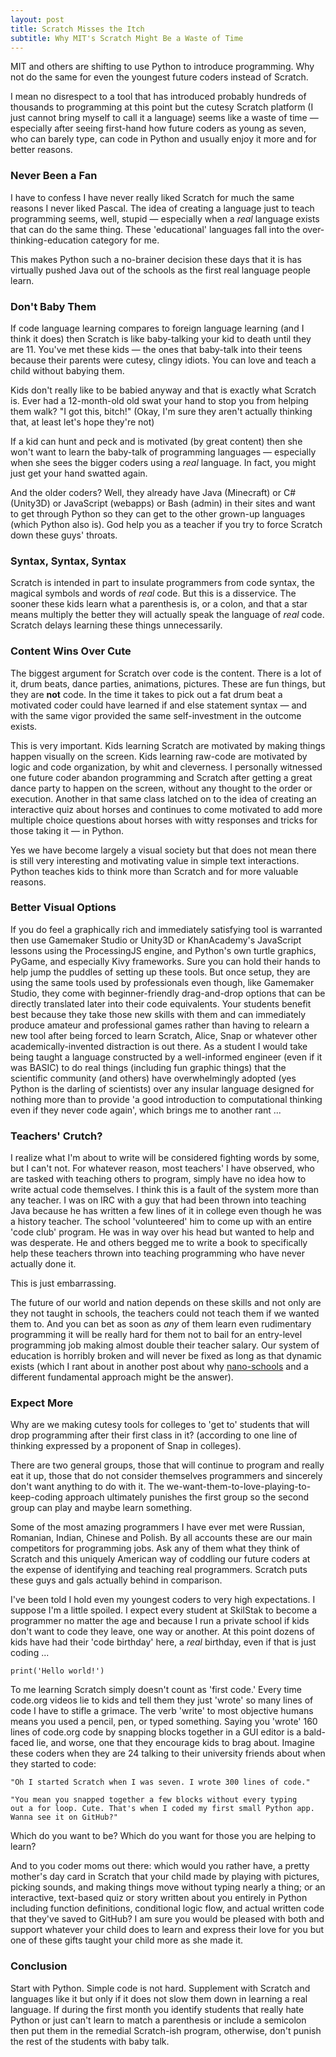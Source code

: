 ```yaml
---
layout: post
title: Scratch Misses the Itch
subtitle: Why MIT's Scratch Might Be a Waste of Time
---
```


MIT and others are shifting to use Python to introduce programming. Why
not do the same for even the youngest future coders instead of
Scratch.

I mean no disrespect to a tool that has introduced probably hundreds of
thousands to programming at this point but the cutesy Scratch platform
(I just cannot bring myself to call it a language) seems like a waste
of time &mdash; especially after seeing first-hand how future coders
as young as seven, who can barely type, can code in Python and usually
enjoy it more and for better reasons.

### Never Been a Fan

I have to confess I have never really liked Scratch for much the same
reasons I never liked Pascal. The idea of creating a language just to
teach programming seems, well, stupid &mdash; especially when a *real*
language exists that can do the same thing. These 'educational' languages
fall into the over-thinking-education category for me. 

This makes Python such a no-brainer decision these days that it is
has virtually pushed Java out of the schools as the first real language
people learn.

### Don't Baby Them

If code language learning compares to foreign language learning
(and I think it does) then Scratch is like baby-talking your kid to
death until they are 11. You've met these kids &mdash; the ones that
baby-talk into their teens because their parents were cutesy, clingy
idiots. You can love and teach a child without babying them.

Kids don't really like to be babied anyway and that is exactly what
Scratch is. Ever had a 12-month-old old swat your hand to stop you from
helping them walk? "I got this, bitch!" (Okay, I'm sure they aren't
actually thinking that, at least let's hope they're not)

If a kid can hunt and peck and is motivated (by great content) then she
won't want to learn the baby-talk of programming languages &mdash;
especially when she sees the bigger coders using a *real* language. In
fact, you might just get your hand swatted again.

And the older coders? Well, they already have Java (Minecraft) or C#
(Unity3D) or JavaScript (webapps) or Bash (admin) in their sites and want
to get through Python so they can get to the other grown-up languages
(which Python also is). God help you as a teacher if you try to force
Scratch down these guys' throats.

### Syntax, Syntax, Syntax

Scratch is intended in part to insulate programmers from code syntax,
the magical symbols and words of *real* code. But this is
a disservice. The sooner these kids learn what a parenthesis is, or
a colon, and that a star means multiply the better they will actually
speak the language of *real* code. Scratch delays learning these
things unnecessarily.

### Content Wins Over Cute

The biggest argument for Scratch over code is the content. There is
a lot of it, drum beats, dance parties, animations, pictures. These
are fun things, but they are **not** code. In the time it takes to
pick out a fat drum beat a motivated coder could have learned if and
else statement syntax &mdash; and with the same vigor provided the
same self-investment in the outcome exists.

This is very important. Kids learning Scratch are motivated by making
things happen visually on the screen. Kids learning raw-code are
motivated by logic and code organization, by whit and cleverness.
I personally witnessed one future coder abandon programming and
Scratch after getting a great dance party to happen on the screen,
without any thought to the order or execution. Another in that same
class latched on to the idea of creating an interactive quiz about
horses and continues to come motivated to add more multiple choice
questions about horses with witty responses and tricks for those
taking it &mdash; in Python.

Yes we have become largely a visual society but that does not mean
there is still very interesting and motivating value in simple text
interactions. Python teaches kids to think more than Scratch and for
more valuable reasons.

### Better Visual Options

If you do feel a graphically rich and immediately satisfying tool is
warranted then use Gamemaker Studio or Unity3D or KhanAcademy's
JavaScript lessons using the ProcessingJS engine, and Python's own
turtle graphics, PyGame, and especially Kivy frameworks. Sure you can
hold their hands to help jump the puddles of setting up these tools.
But once setup, they are using the same tools used by professionals even
though, like Gamemaker Studio, they come with beginner-friendly drag-and-drop options that
can be directly translated later into their code equivalents. Your
students benefit best because they take those new skills with them and
can immediately produce amateur and professional games rather than
having to relearn a new tool after being forced to learn Scratch, Alice,
Snap or whatever other academically-invented distraction is out there.
As a student I would take being taught a language constructed by a
well-informed engineer (even if it was BASIC) to do real things
(including fun graphic things) that the scientific community (and others)
have overwhelmingly adopted (yes Python is the darling of scientists) over
any insular language designed for nothing more than to provide 'a good
introduction to computational thinking even if they never code again',
which brings me to another rant ...

### Teachers' Crutch?

I realize what I'm about to write will be considered fighting words by
some, but I can't not. For whatever reason, most teachers' I have observed, who are tasked
with teaching others to program, simply have no idea how to write
actual code themselves. I think this is a fault of the system more
than any teacher. I was on IRC with a guy that had been thrown into
teaching Java because he has written a few lines of it in college even
though he was a history teacher. The school 'volunteered' him to come up
with an entire 'code club' program. He was in way over his head but
wanted to help and was desperate. He and others begged me to write
a book to specifically help these teachers thrown into teaching
programming who have never actually done it.

This is just embarrassing.

The future of our world and nation depends on these skills and not
only are they not taught in schools, the teachers could not teach them
if we wanted them to. And you can bet as soon as *any* of them learn
even rudimentary programming it will be really hard for them not to
bail for an entry-level programming job making almost double their
teacher salary. Our system of education is horribly broken and will
never be fixed as long as that dynamic exists (which I rant about in
another post about why [nano-schools](http://robmuh.com/nano-schools)
and a different fundamental approach might be the answer).

### Expect More

Why are we making cutesy tools for colleges to 'get to' students that
will drop programming after their first class in it? (according to one
line of thinking expressed by a proponent of Snap in colleges).

There are two
general groups, those that will continue to program and really eat it
up, those that do not consider themselves programmers and sincerely
don't want anything to do with it. The
we-want-them-to-love-playing-to-keep-coding approach ultimately
punishes the first group so the second group can play and maybe learn
something.

Some of the most amazing programmers I have ever met were Russian,
Romanian, Indian, Chinese and Polish. By all accounts these are our main
competitors for programming jobs. Ask any of them what they think of
Scratch and this uniquely American way of coddling our future coders
at the expense of identifying and teaching real programmers.
Scratch puts these guys and gals actually behind in comparison.

I've been told I hold even my youngest coders to very high expectations. I
suppose I'm a little spoiled. I expect every student at SkilStak to
become a programmer no matter the age and because I run a private school
if kids don't want to code they leave, one way or another. At this point
dozens of kids have had their 'code birthday' here, a *real* birthday,
even if that is just coding ...

```
print('Hello world!')
```

To me learning Scratch simply doesn't count as 'first code.'  Every
time code.org videos lie to kids and tell them they just 'wrote' so
many lines of code I have to stifle a grimace. The verb 'write' to
most objective humans means you used a pencil, pen, or typed
something. Saying you 'wrote' 160 lines of code.org code by snapping
blocks together in a GUI editor is a bald-faced lie, and worse, one
that they encourage kids to brag about. Imagine
these coders when they are 24 talking to their university friends about
when they started to code:


    "Oh I started Scratch when I was seven. I wrote 300 lines of code."
    
    "You mean you snapped together a few blocks without every typing 
    out a for loop. Cute. That's when I coded my first small Python app.
    Wanna see it on GitHub?"

Which do you want to be? Which do you want for those you are helping
to learn?

And to you coder moms out there: which would you rather have, a pretty
mother's day card in Scratch that your child made by playing with
pictures, picking sounds, and making things move without typing nearly
a thing; or an interactive, text-based quiz or story written about you
entirely in Python including function definitions, conditional logic flow,
and actual written code that they've saved to GitHub? I am sure you
would be pleased with both and support whatever your child does to
learn and express their love for you but one of these gifts taught
your child more as she made it.

### Conclusion

Start with Python. Simple code is not hard. Supplement with Scratch and
languages like it but only if it does not slow them down in learning
a real language. If during the first month you identify students that
really hate Python or just can't learn to match a parenthesis or
include a semicolon then put them in the remedial Scratch-ish program,
otherwise, don't punish the rest of the students with baby talk.
